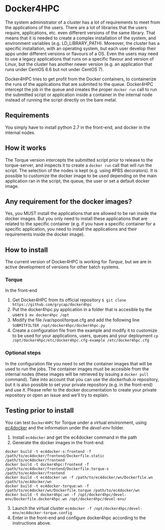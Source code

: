 # Docker4HPC
The system administrator of a cluster has a lot of requirements to meet from the applications of the users. There are a lot of libraries that the users require, applications, etc. even different versions of the same library. That means that it is needed to create a complex installation of the system, and environment variables (e.g. LD_LIBRARY_PATH). Moreover, the cluster has a specific installation, with an operating system, but each user develop their apps under different versions or flavours of a OS. Even the users may need to use a legacy applications that runs on a specific flavour and version of Linux, but the cluster has another newer version (e.g. an application that runs under CentOS 6.6 but not under CentOS 7).

Docker4HPC tries to get profit from the Docker containers, to containerize the runs of the applications that are submited to the queue. Docker4HPC intercept the job in the queue and creates the proper ```docker run``` call to run the submitted script or application inside a container in the internal node instead of running the script directly on the bare metal.

## Requirements
You simply have to install python 2.7 in the front-end, and docker in the internal nodes.

## How it works
The Torque version intercepts the submitted script prior to release to the torque-server, and inspects it to create a ```docker run``` call that will run the script. The selection of the nodes is kept (e.g. using #PBS decorators). It is possible to customize the docker image to be used depending on the main application ran in the script, the queue, the user or set a default docker image.

## Any requirement for the docker images?
Yes, you MUST install the applications that are allowed to be ran inside the docker images. But you only need to install these applications that are related to the specific container (e.g. if you have a specific container for a specific application, you need to install the applications and their requirements inside the docker image).

## How to install

The current version of Docker4HPC is working for _Torque_, but we are in active development of versions for other batch systems.

### Torque

In the front-end
1. Get Docker4HPC from its official repository
```$ git clone https://github.com/grycap/docker4hpc```
2. Put the docker4hpc.py application in a folder that is accesible by the users 
```$ mv docker4hpc /opt```
3. Modify the file /var/spool/torque.cfg and add the following line
```SUBMITFILTER /opt/docker4hpc/docker4hpc.py```
4. Create a configuration file from the example and modify it to customize to be used for your applications, users, queues and your deployment
```cp /opt/docker4hpc/etc/docker4hpc.cfg-example /etc/docker4hpc.cfg```

### Optional steps
In the configuration file you need to set the container images that will be used to run the jobs. The container images must be accesible from the internal nodes (these images will be retrieved by issuing a ```docker pull``` command). Take into account that you can use the _dockerhub.io_ repository, but it is also possible to set your private repository (e.g. in the front-end) and use it. Please refer to the docker documentation to create your private repository or open an issue and we'll try to explain.

## Testing prior to install
You can test ```Docker4HPC``` for Torque under a virtual environment, using [ec4docker](https://github.com/grycap/ec4docker) and the information under the _devel-env_ folder.

1. Install ```ec4docker``` and get the ec4docker command in the path
2. Generate the docker images in the front-end:
  ```
docker build -t ec4docker-s:frontend -f /path/to/ec4docker/frontend/Dockerfile.static /path/to/ec4docker/frontend
docker build -t docker4hpc:frontend -f /path/to/ec4docker/frontend/Dockerfile.torque-s /path/to/ec4docker/frontend
docker build -t ec4docker:wn -f /path/to/ec4docker/wn/Dockerfile.wn /path/to/ec4docker/wn
docker build -t ec4docker-torque:wn -f /path/to/ec4docker/wn/Dockerfile.torque /path/to/ec4docker/wn
docker build -t docker4hpc:wn -f /opt/docker4hpc/devel-env/Dockerfile.docker4hpc.wn /opt/docker4hpc/devel-env/
```
3. Launch the virtual cluster
```ec4docker -f /opt/docker4hpc/devel-env/ec4docker-torque.config```
4. Enter in the front-end and configure docker4hpc according to the instructions above.

